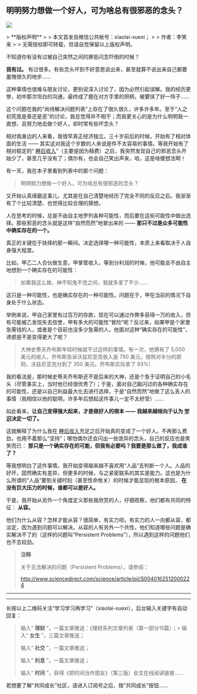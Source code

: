 ## 明明努力想做一个好人，可为啥总有很邪恶的念头？
 ![](http://mmbiz.qpic.cn/mmbiz/BDcu2rMySicrf85ghA5xKGEYLXdjFDAYo4jSEQzUNSYXq3QR7Qrib4utmWeuVHXeOiaTibkjSCCjibwIc2lPBxJW0JA/640?wx_fmt=jpeg&wxfrom=5)
<head><meta http-equiv="Content-Type" content="text/html; charset=utf-8"></head>
> **版权声明**
> 
> 本文首发自微信公共帐号：xiaolai-xuexi；
> 
> 作者：李笑来
> 
> 无需授权即可转载，但请自觉保留以上版权声明。

不知道你有没有过被自己突然之间的罪恶闪念吓倒的时候？

**我有过。** 有过很多。有些念头坏到不好意思说出来，甚至就算不说出来自己都要羞愧很久的地步……

这种事情也很难与朋友讨论，更别说深入讨论了，因为必然引起误解。我的经历更惨，初中那次坦白的沟通，最终成了握在对方手里的把柄，被要挟了好一阵子……

这个问题在我的“尚待解决问题列表”上存在了很久很久，许多许多年。至于“人之初究竟是善还是恶”的讨论，我总觉得并不相干；而我更关心的是为什么明明我一直想、且努力地去做个好人，却时常有些坏念头？

相对我身边的人来看，我很早真正经济独立。三十岁前后的时候，开始有了相对体面的生活 —— 其实这对我这个岁数的人来说是件不太容易的事情。等我开始有了相对稳定的“ [睡后收入](http://mp.weixin.qq.com/s?__biz=MzAxNzI4MTMwMw==&mid=210912190&idx=1&sn=f5bee2b2750929ee0074efb8dfbe4cd1&scene=21#wechat_redirect)”（主要是因为稿费）之后，我突然发现自己的邪恶念头开始少了，甚至几乎没有了；偶尔有，也会自己笑出声来，哈，这是啥傻想法啊！

有一天，我在本子里看到列表中的那个问题：

> 明明努力想做一个好人，可为啥总有很邪恶的念头？

又开始认真琢磨这事儿，尤其是在自己清楚地经历了完全不同的反应之后。我渐渐有了个比较清楚、也觉得比较合理的猜想。

人在思考的时候，总是不由自主地罗列各种可能性，而后要在这些可能性中做出选择。那些邪恶的念头就是这样“自然而然”地冒出来的 —— **那只不过是众多可能性中确实存在的一个。**

真正的关键在于抉择的那一瞬间。决定选择哪一种可能性，本质上来看取决于人自身强大程度。

比如，甲乙二人合伙做生意，甲掌管收入，等到分利润的时候，他可能会不由自主地想到一个确实存在的可能性：

> 如果我这么做，神不知鬼不觉之间，我就多拿了不少……

这只是一种可能性，也是确实存在的一种可能性。问题在于，甲在当前的情况下自身处于什么状态。

举例来说，甲自己家里有过百万的存款，现在可以通过作弊多获得一万的收入，但有可能被乙发现失去信誉，甲有多大的可能性“冒险”呢？反过来，如果甲是个家里急需钱的人，或者是个目前也没多少急需的人，他面对这种“确实存在的可能性”，诱惑是不是变得更大了呢？

> 大神史蒂夫乔布斯年轻时候就干过这样的事情。有一次，他俩有了 5,000 美元的收入，乔布斯告诉沃兹尼亚克收入是 750 美元，按照对半分的原则，沃兹尼亚克分到了 350 美元。乔布斯实际拿了 93%!
> 
> 

我的看法是，那时候史蒂夫乔布斯还不是后来的大神，还是个急于证明自己的小毛头（尽管事实上，当时他已经很优秀了）；于是，面对自己脑闪过的各种确实存在的可能性，还是以自己利益最大化去进行选择，于是“自然而然”地做了这么丢人的事情（我相信以他的聪明，许多年后想起这件事儿一定不太好受）……

如此看来，**让自己变得强大起来，才是做好人的根本 —— 我越来越倾向于认为 [学识](http://mp.weixin.qq.com/s?__biz=MzAxNzI4MTMwMw==&mid=210980544&idx=1&sn=a84a7a6b65cc4eb5975d6e9253d3e57f&scene=21#wechat_redirect)决定一切了。**

这就解释了为什么我在 [睡后收入](http://mp.weixin.qq.com/s?__biz=MzAxNzI4MTMwMw==&mid=210912190&idx=1&sn=f5bee2b2750929ee0074efb8dfbe4cd1&scene=21#wechat_redirect)充足之后开始真的变成了一个好人。不再那么费劲，也用不着那么“坚持”；哪怕偶尔还会闪出一些诡异的念头，自己的反应也是笑笑而已： **那只是一个确实存在的可能，但我有必要吗？我要是那么做了，我成谁了？**

等我想明白了这件事情，我开始变得越来越不喜欢用“人品”去判断一个人。人品的好坏，固然确实有差异，但更多的时候，与之紧密联系的其实是能力。这也是为什么所谓的“人品”要到关键时刻（甚至性命攸关）的时候才能显现的根本原因， **在没有巨大压力的时候，谁都可以是好人。**

于是，我开始从另外一个角度定义那些我欣赏的人，仔细观察，他们都有共同的特征： **从容。**

他们为什么从容？怎样才能从容？很简单，有实力呗。有实力的人一向都从容，都淡定，因为遇到问题可以解决。从容的人有另外一个共性，他们知道哪些问题是确实解决不了的（这样的问题叫“Persistent Problems”），所以遇到这样的问题他们也不去较劲。

> **注释**
> 
> 关于无法解决的问题（Persistent Problems），请参阅：
> 
> http://www.sciencedirect.com/science/article/pii/S0040162512000224

* * *



* * *

长按以上二维码关注“学习学习再学习”（xiaolai-xuexi），后台输入关键字有自动回复：

> 输入“ **理财** ”，一篇文章推送：《理财系列文章列表（第一部分15篇）；> 输入“ **女生** ”，三篇文章推送；
> 
> 输入“ **社交** ”，一篇文章推送；
> 
> 输入“ **利息** ”，一篇文章推送；
> 
> 输入“ **时间** ”，获得《把时间当作朋友》（第三版）全文在线阅读链接……

若想要了解“共同成长”社区，请进入订阅号之后，按“共同成长”按钮……



